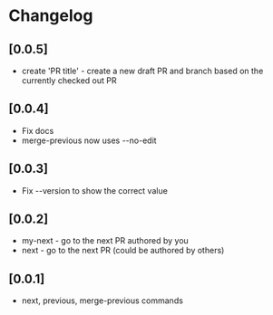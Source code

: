 # Changelog

## [0.0.5]

- create 'PR title' - create a new draft PR and branch based on the currently checked out PR

## [0.0.4]

- Fix docs
- merge-previous now uses --no-edit 

## [0.0.3]

- Fix --version to show the correct value

## [0.0.2]

- my-next - go to the next PR authored by you
- next - go to the next PR (could be authored by others)

## [0.0.1]

- next, previous, merge-previous commands

